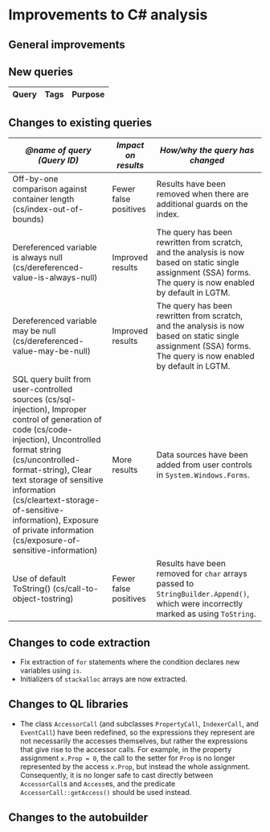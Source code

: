 # Improvements to C# analysis

## General improvements

## New queries

| **Query**                   | **Tags**  | **Purpose**                                                        |
|-----------------------------|-----------|--------------------------------------------------------------------|

## Changes to existing queries

| *@name of query (Query ID)*  | *Impact on results*    | *How/why the query has changed*   |
|------------------------------|------------------------|-----------------------------------|
| Off-by-one comparison against container length (cs/index-out-of-bounds) | Fewer false positives | Results have been removed when there are additional guards on the index. |
| Dereferenced variable is always null (cs/dereferenced-value-is-always-null) | Improved results | The query has been rewritten from scratch, and the analysis is now based on static single assignment (SSA) forms. The query is now enabled by default in LGTM. |
| Dereferenced variable may be null (cs/dereferenced-value-may-be-null) | Improved results | The query has been rewritten from scratch, and the analysis is now based on static single assignment (SSA) forms. The query is now enabled by default in LGTM. |
| SQL query built from user-controlled sources (cs/sql-injection), Improper control of generation of code (cs/code-injection), Uncontrolled format string (cs/uncontrolled-format-string), Clear text storage of sensitive information (cs/cleartext-storage-of-sensitive-information), Exposure of private information (cs/exposure-of-sensitive-information) | More results | Data sources have been added from user controls in `System.Windows.Forms`. |
| Use of default ToString() (cs/call-to-object-tostring) | Fewer false positives | Results have been removed for `char` arrays passed to `StringBuilder.Append()`, which were incorrectly marked as using `ToString`. |

## Changes to code extraction

* Fix extraction of `for` statements where the condition declares new variables using `is`.
* Initializers of `stackalloc` arrays are now extracted.

## Changes to QL libraries

* The class `AccessorCall` (and subclasses `PropertyCall`, `IndexerCall`, and `EventCall`) have been redefined, so the expressions they represent are not necessarily the accesses themselves, but rather the expressions that give rise to the accessor calls. For example, in the property assignment `x.Prop = 0`, the call to the setter for `Prop` is no longer represented by the access `x.Prop`, but instead the whole assignment. Consequently, it is no longer safe to cast directly between `AccessorCall`s and `Access`es, and the predicate `AccessorCall::getAccess()` should be used instead.

## Changes to the autobuilder
